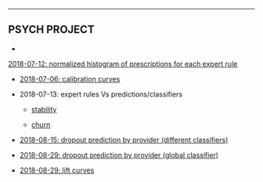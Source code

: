 -------------
PSYCH PROJECT
-------------

* <a href="https://melaniefp.github.io/psych/201807_expert_rules/20180712_expert_rules_html_psych_traj_old/LABEL=anxiety.html">
2018-07-12: normalized histogram of prescriptions for each expert rule
</a>

* <a href="https://melaniefp.github.io/psych/20180706_calibration/SPLIT=train-CLASSIFIER=extra_trees-INPUT=X-TARGET=amitriptyline.html">2018-07-06: calibration curves</a>


* 2018-07-13: expert rules Vs predictions/classifiers
    - <a href="https://melaniefp.github.io/psych/201807_expert_rules/stability_20180713_psych/TYPE=extra_trees_quantile_0.75-LABEL=anxiety.html"> stability </a>

    - <a href="https://melaniefp.github.io/psych/201807_expert_rules/churn_20180610/TYPE=extra_trees_quantile_0.75-LABEL=anxiety.html"> churn </a>
        

* <a href="https://melaniefp.github.io/psych/20180815_dropout_prediction_by_provider_diff_classifiers/CENSOR=0-PROVIDER=all-SEED=101-CLASSIFIER=extra_trees-SPLIT=test.html"> 2018-08-15: dropout prediction by provider (different classifiers) </a> 
	

* <a href="https://melaniefp.github.io/psych/20180829_dropout_prediction_by_provider_global_classifier/STRAT=all-CLASSIFIER=extra_trees-SPLIT=test.html"> 2018-08-29: dropout prediction by provider (global classifier) </a>
	

* <a href="https://melaniefp.github.io/psych/20180829_lift_curves/  "> 2018-08-29: lift curves </a>
	
